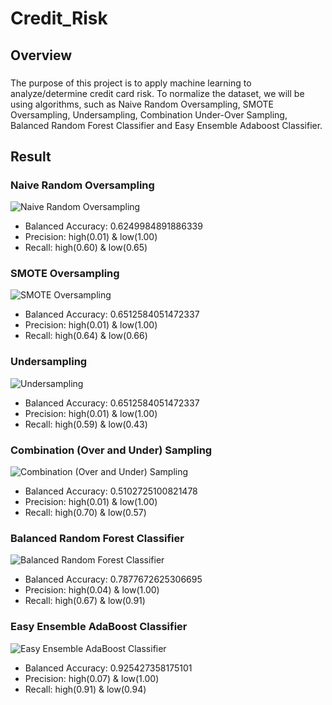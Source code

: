 # Credit_Risk
## Overview
###
The purpose of this project is to apply machine learning to analyze/determine credit card risk. To normalize the dataset, we will be using algorithms, such as Naive Random Oversampling, SMOTE Oversampling, Undersampling, Combination Under-Over Sampling, Balanced Random Forest Classifier and Easy Ensemble Adaboost Classifier.
## Result
### Naive Random Oversampling

![Naive Random Oversampling](https://user-images.githubusercontent.com/67567087/166122870-5922f46b-0e5e-44e3-a323-528f693c7c9f.png)
- Balanced Accuracy: 0.6249984891886339
- Precision: high(0.01) & low(1.00)
- Recall: high(0.60) & low(0.65)

### SMOTE Oversampling

![SMOTE Oversampling](https://user-images.githubusercontent.com/67567087/166123023-42d3e9a9-ae0e-4368-ac7c-95efaf735719.png)
- Balanced Accuracy: 0.6512584051472337
- Precision: high(0.01) & low(1.00)
- Recall: high(0.64) & low(0.66)

### Undersampling

![Undersampling](https://user-images.githubusercontent.com/67567087/166123215-2a821448-fa5e-4565-a3ce-f93ef339221e.png)
- Balanced Accuracy: 0.6512584051472337
- Precision: high(0.01) & low(1.00)
- Recall: high(0.59) & low(0.43)

### Combination (Over and Under) Sampling

![Combination (Over and Under) Sampling](https://user-images.githubusercontent.com/67567087/166123258-2d0140ee-9aa3-4152-add9-655ce16c8282.png)
- Balanced Accuracy: 0.5102725100821478
- Precision: high(0.01) & low(1.00)
- Recall: high(0.70) & low(0.57)

### Balanced Random Forest Classifier

![Balanced Random Forest Classifier](https://user-images.githubusercontent.com/67567087/166123289-346e7847-05a3-4415-8763-35f243dae653.png)
- Balanced Accuracy: 0.7877672625306695
- Precision: high(0.04) & low(1.00)
- Recall: high(0.67) & low(0.91)

### Easy Ensemble AdaBoost Classifier

![Easy Ensemble AdaBoost Classifier](https://user-images.githubusercontent.com/67567087/166123475-1195b265-e733-42ac-a6a1-7005ea616685.png)
- Balanced Accuracy: 0.925427358175101
- Precision: high(0.07) & low(1.00)
- Recall: high(0.91) & low(0.94)
